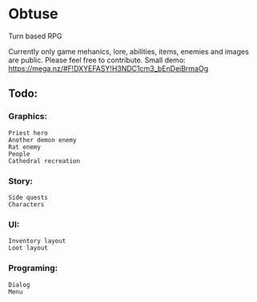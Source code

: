 # Obtuse
Turn based RPG

Currently only game mehanics, lore, abilities, items, enemies and images are public. Please feel free to contribute.
Small demo: https://mega.nz/#F!DXYEFASY!H3NDC1cm3_bEnDeiBrmaOg

## Todo:

### Graphics:
	Priest hero
	Another demon enemy
	Rat enemy
	People
	Cathedral recreation

### Story:
	Side quests
	Characters

### UI:
	Inventory layout
	Loot layout

### Programing:
	Dialog
	Menu

